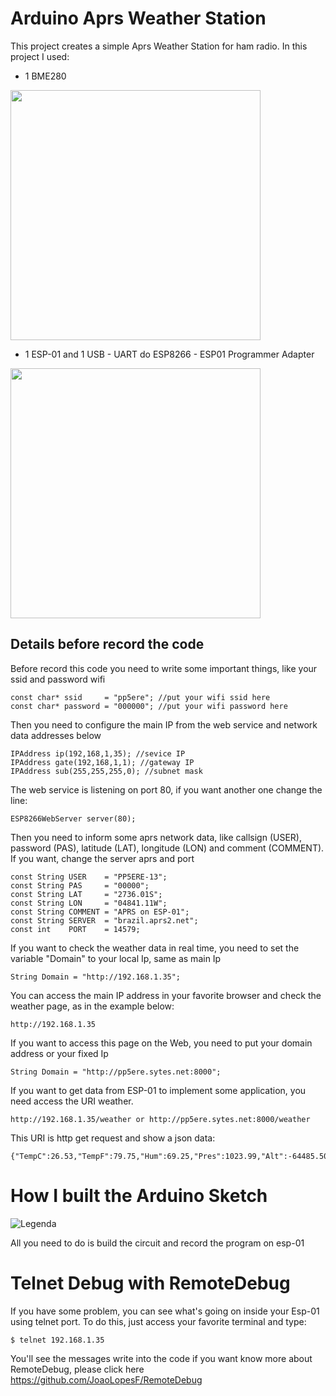 # Arduino Aprs Weather Station

This project creates a simple Aprs Weather Station for ham radio. In this project I used:

- 1 BME280

<img src="http://img.dxcdn.com/productimages/sku_436672_1.jpg" width="400" height="400"/>

- 1 ESP-01 and 1 USB - UART do ESP8266 - ESP01 Programmer Adapter

<img src="https://img2.bgxcdn.com/thumb/large/oaupload/banggood/images/35/E5/89466d3a-fe96-42db-ac23-28625ecabb9d.jpg" width="400" height="400"/>

## Details before record the code

Before record this code you need to write some important things, like your ssid and password wifi

```
const char* ssid     = "pp5ere"; //put your wifi ssid here
const char* password = "000000"; //put your wifi password here
```

Then you need to configure the main IP from the web service and network data addresses below

```
IPAddress ip(192,168,1,35); //sevice IP
IPAddress gate(192,168,1,1); //gateway IP
IPAddress sub(255,255,255,0); //subnet mask
```

The web service is listening on port 80, if you want another one change the line:

```
ESP8266WebServer server(80);
```

Then you need to inform some aprs network data, like callsign (USER), password (PAS), latitude (LAT), longitude (LON) and comment (COMMENT). If you want, change the server aprs and port

```
const String USER    = "PP5ERE-13";
const String PAS     = "00000";
const String LAT     = "2736.01S";
const String LON     = "04841.11W";
const String COMMENT = "APRS on ESP-01";
const String SERVER  = "brazil.aprs2.net";
const int    PORT    = 14579;
```

If you want to check the weather data in real time, you need to set the variable "Domain" to your local Ip, same as main Ip

```
String Domain = "http://192.168.1.35";
```

You can access the main IP address in your favorite browser and check the weather page, as in the example below:

```
http://192.168.1.35
```

If you want to access this page on the Web, you need to put your domain address or your fixed Ip

```
String Domain = "http://pp5ere.sytes.net:8000";
```

If you want to get data from ESP-01 to implement some application, you need access the URI weather. 

```
http://192.168.1.35/weather or http://pp5ere.sytes.net:8000/weather
```

This URI is http get request and show a json data:

```
{"TempC":26.53,"TempF":79.75,"Hum":69.25,"Pres":1023.99,"Alt":-64485.50}
```
# How I built the Arduino Sketch

![Legenda](https://raw.githubusercontent.com/pp5ere/AprsWeatherStation/master/esp-01_BMP280.png)

All you need to do is build the circuit and record the program on esp-01

# Telnet Debug with RemoteDebug

If you have some problem, you can see what's going on inside your Esp-01 using telnet port. To do this, just access your favorite terminal and type:

```
$ telnet 192.168.1.35
```

You'll see the messages write into the code if you want know more about RemoteDebug, please click here https://github.com/JoaoLopesF/RemoteDebug
